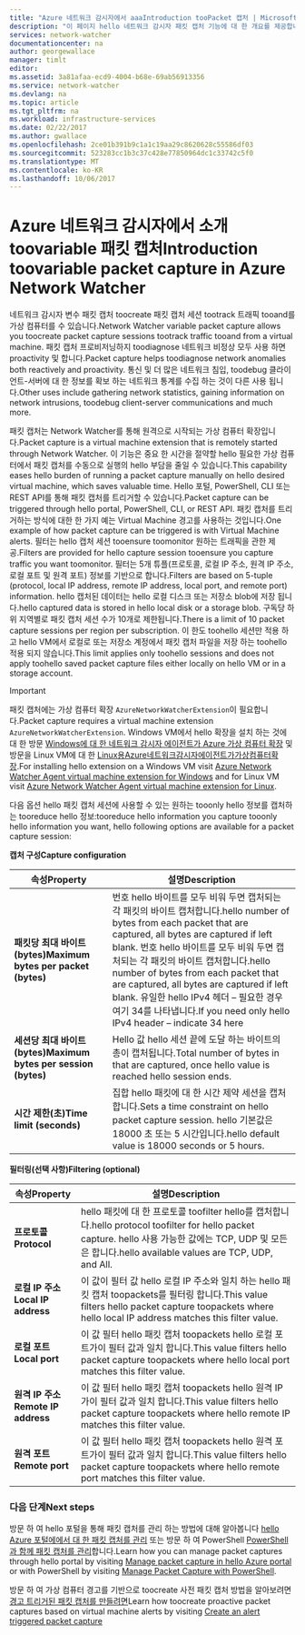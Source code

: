 ```yaml
---
title: "Azure 네트워크 감시자에서 aaaIntroduction tooPacket 캡처 | Microsoft Docs"
description: "이 페이지 hello 네트워크 감시자 패킷 캡처 기능에 대 한 개요를 제공합니다."
services: network-watcher
documentationcenter: na
author: georgewallace
manager: timlt
editor: 
ms.assetid: 3a81afaa-ecd9-4004-b68e-69ab56913356
ms.service: network-watcher
ms.devlang: na
ms.topic: article
ms.tgt_pltfrm: na
ms.workload: infrastructure-services
ms.date: 02/22/2017
ms.author: gwallace
ms.openlocfilehash: 2ce01b391b9c1a1c19aa29c8620628c55586df03
ms.sourcegitcommit: 523283cc1b3c37c428e77850964dc1c33742c5f0
ms.translationtype: MT
ms.contentlocale: ko-KR
ms.lasthandoff: 10/06/2017
---
```

# <a name="introduction-toovariable-packet-capture-in-azure-network-watcher"></a><span data-ttu-id="7df1c-103">Azure 네트워크 감시자에서 소개 toovariable 패킷 캡처</span><span class="sxs-lookup"><span data-stu-id="7df1c-103">Introduction toovariable packet capture in Azure Network Watcher</span></span>

<span data-ttu-id="7df1c-104">네트워크 감시자 변수 패킷 캡처 toocreate 패킷 캡처 세션 tootrack 트래픽 tooand를 가상 컴퓨터를 수 있습니다.</span><span class="sxs-lookup"><span data-stu-id="7df1c-104">Network Watcher variable packet capture allows you toocreate packet capture sessions tootrack traffic tooand from a virtual machine.</span></span> <span data-ttu-id="7df1c-105">패킷 캡처 프로비저닝하지 toodiagnose 네트워크 비정상 모두 사용 하면 proactivity 및 합니다.</span><span class="sxs-lookup"><span data-stu-id="7df1c-105">Packet capture helps toodiagnose network anomalies both reactively and proactivity.</span></span> <span data-ttu-id="7df1c-106">통신 및 더 많은 네트워크 침입, toodebug 클라이언트-서버에 대 한 정보를 확보 하는 네트워크 통계를 수집 하는 것이 다른 사용 됩니다.</span><span class="sxs-lookup"><span data-stu-id="7df1c-106">Other uses include gathering network statistics, gaining information on network intrusions, toodebug client-server communications and much more.</span></span>

<span data-ttu-id="7df1c-107">패킷 캡처는 Network Watcher를 통해 원격으로 시작되는 가상 컴퓨터 확장입니다.</span><span class="sxs-lookup"><span data-stu-id="7df1c-107">Packet capture is a virtual machine extension that is remotely started through Network Watcher.</span></span> <span data-ttu-id="7df1c-108">이 기능은 중요 한 시간을 절약할 hello 필요한 가상 컴퓨터에서 패킷 캡처를 수동으로 실행의 hello 부담을 줄일 수 있습니다.</span><span class="sxs-lookup"><span data-stu-id="7df1c-108">This capability eases hello burden of running a packet capture manually on hello desired virtual machine, which saves valuable time.</span></span> <span data-ttu-id="7df1c-109">Hello 포털, PowerShell, CLI 또는 REST API를 통해 패킷 캡처를 트리거할 수 있습니다.</span><span class="sxs-lookup"><span data-stu-id="7df1c-109">Packet capture can be triggered through hello portal, PowerShell, CLI, or REST API.</span></span> <span data-ttu-id="7df1c-110">패킷 캡처를 트리거하는 방식에 대한 한 가지 예는 Virtual Machine 경고를 사용하는 것입니다.</span><span class="sxs-lookup"><span data-stu-id="7df1c-110">One example of how packet capture can be triggered is with Virtual Machine alerts.</span></span> <span data-ttu-id="7df1c-111">필터는 hello 캡처 세션 tooensure toomonitor 원하는 트래픽을 관한 제공.</span><span class="sxs-lookup"><span data-stu-id="7df1c-111">Filters are provided for hello capture session tooensure you capture traffic you want toomonitor.</span></span> <span data-ttu-id="7df1c-112">필터는 5개 튜플(프로토콜, 로컬 IP 주소, 원격 IP 주소, 로컬 포트 및 원격 포트) 정보를 기반으로 합니다.</span><span class="sxs-lookup"><span data-stu-id="7df1c-112">Filters are based on 5-tuple (protocol, local IP address, remote IP address, local port, and remote port) information.</span></span> <span data-ttu-id="7df1c-113">hello 캡처된 데이터는 hello 로컬 디스크 또는 저장소 blob에 저장 됩니다.</span><span class="sxs-lookup"><span data-stu-id="7df1c-113">hello captured data is stored in hello local disk or a storage blob.</span></span> <span data-ttu-id="7df1c-114">구독당 하위 지역별로 패킷 캡처 세션 수가 10개로 제한됩니다.</span><span class="sxs-lookup"><span data-stu-id="7df1c-114">There is a limit of 10 packet capture sessions per region per subscription.</span></span> <span data-ttu-id="7df1c-115">이 한도 toohello 세션만 적용 하 고 hello VM에서 로컬로 또는 저장소 계정에서 패킷 캡처 파일을 저장 하는 toohello 적용 되지 않습니다.</span><span class="sxs-lookup"><span data-stu-id="7df1c-115">This limit applies only toohello sessions and does not apply toohello saved packet capture files either locally on hello VM or in a storage account.</span></span>

> [!IMPORTANT]
> <span data-ttu-id="7df1c-116">패킷 캡처에는 가상 컴퓨터 확장 `AzureNetworkWatcherExtension`이 필요합니다.</span><span class="sxs-lookup"><span data-stu-id="7df1c-116">Packet capture requires a virtual machine extension `AzureNetworkWatcherExtension`.</span></span> <span data-ttu-id="7df1c-117">Windows VM에서 hello 확장을 설치 하는 것에 대 한 방문 [Windows에 대 한 네트워크 감시자 에이전트가 Azure 가상 컴퓨터 확장](../virtual-machines/windows/extensions-nwa.md) 및 방문을 Linux VM에 대 한 [Linux용Azure네트워크감시자에이전트가가상컴퓨터확장](../virtual-machines/linux/extensions-nwa.md).</span><span class="sxs-lookup"><span data-stu-id="7df1c-117">For installing hello extension on a Windows VM visit [Azure Network Watcher Agent virtual machine extension for Windows](../virtual-machines/windows/extensions-nwa.md) and for Linux VM visit [Azure Network Watcher Agent virtual machine extension for Linux](../virtual-machines/linux/extensions-nwa.md).</span></span>

<span data-ttu-id="7df1c-118">다음 옵션 hello 패킷 캡처 세션에 사용할 수 있는 원하는 tooonly hello 정보를 캡처하는 tooreduce hello 정보:</span><span class="sxs-lookup"><span data-stu-id="7df1c-118">tooreduce hello information you capture tooonly hello information you want, hello following options are available for a packet capture session:</span></span>

<span data-ttu-id="7df1c-119">**캡처 구성**</span><span class="sxs-lookup"><span data-stu-id="7df1c-119">**Capture configuration**</span></span>

|<span data-ttu-id="7df1c-120">속성</span><span class="sxs-lookup"><span data-stu-id="7df1c-120">Property</span></span>|<span data-ttu-id="7df1c-121">설명</span><span class="sxs-lookup"><span data-stu-id="7df1c-121">Description</span></span>|
|---|---|
|<span data-ttu-id="7df1c-122">**패킷당 최대 바이트(bytes)**</span><span class="sxs-lookup"><span data-stu-id="7df1c-122">**Maximum bytes per packet (bytes)**</span></span> | <span data-ttu-id="7df1c-123">번호 hello 바이트를 모두 비워 두면 캡처되는 각 패킷의 바이트 캡처합니다.</span><span class="sxs-lookup"><span data-stu-id="7df1c-123">hello number of bytes from each packet that are captured, all bytes are captured if left blank.</span></span> <span data-ttu-id="7df1c-124">번호 hello 바이트를 모두 비워 두면 캡처되는 각 패킷의 바이트 캡처합니다.</span><span class="sxs-lookup"><span data-stu-id="7df1c-124">hello number of bytes from each packet that are captured, all bytes are captured if left blank.</span></span> <span data-ttu-id="7df1c-125">유일한 hello IPv4 헤더 – 필요한 경우 여기 34를 나타냅니다.</span><span class="sxs-lookup"><span data-stu-id="7df1c-125">If you need only hello IPv4 header – indicate 34 here</span></span> |
|<span data-ttu-id="7df1c-126">**세션당 최대 바이트(bytes)**</span><span class="sxs-lookup"><span data-stu-id="7df1c-126">**Maximum bytes per session (bytes)**</span></span> | <span data-ttu-id="7df1c-127">Hello 값 hello 세션 끝에 도달 하는 바이트의 총이 캡처됩니다.</span><span class="sxs-lookup"><span data-stu-id="7df1c-127">Total number of bytes in that are captured, once hello value is reached hello session ends.</span></span>|
|<span data-ttu-id="7df1c-128">**시간 제한(초)**</span><span class="sxs-lookup"><span data-stu-id="7df1c-128">**Time limit (seconds)**</span></span> | <span data-ttu-id="7df1c-129">집합 hello 패킷에 대 한 시간 제약 세션을 캡처합니다.</span><span class="sxs-lookup"><span data-stu-id="7df1c-129">Sets a time constraint on hello packet capture session.</span></span> <span data-ttu-id="7df1c-130">hello 기본값은 18000 초 또는 5 시간입니다.</span><span class="sxs-lookup"><span data-stu-id="7df1c-130">hello default value is 18000 seconds or 5 hours.</span></span>|

<span data-ttu-id="7df1c-131">**필터링(선택 사항)**</span><span class="sxs-lookup"><span data-stu-id="7df1c-131">**Filtering (optional)**</span></span>

|<span data-ttu-id="7df1c-132">속성</span><span class="sxs-lookup"><span data-stu-id="7df1c-132">Property</span></span>|<span data-ttu-id="7df1c-133">설명</span><span class="sxs-lookup"><span data-stu-id="7df1c-133">Description</span></span>|
|---|---|
|<span data-ttu-id="7df1c-134">**프로토콜**</span><span class="sxs-lookup"><span data-stu-id="7df1c-134">**Protocol**</span></span> | <span data-ttu-id="7df1c-135">hello 패킷에 대 한 프로토콜 toofilter hello를 캡처합니다.</span><span class="sxs-lookup"><span data-stu-id="7df1c-135">hello protocol toofilter for hello packet capture.</span></span> <span data-ttu-id="7df1c-136">hello 사용 가능한 값에는 TCP, UDP 및 모든은 합니다.</span><span class="sxs-lookup"><span data-stu-id="7df1c-136">hello available values are TCP, UDP, and All.</span></span>|
|<span data-ttu-id="7df1c-137">**로컬 IP 주소**</span><span class="sxs-lookup"><span data-stu-id="7df1c-137">**Local IP address**</span></span> | <span data-ttu-id="7df1c-138">이 값이 필터 값 hello 로컬 IP 주소와 일치 하는 hello 패킷 캡처 toopackets를 필터링 합니다.</span><span class="sxs-lookup"><span data-stu-id="7df1c-138">This value filters hello packet capture toopackets where hello local IP address matches this filter value.</span></span>|
|<span data-ttu-id="7df1c-139">**로컬 포트**</span><span class="sxs-lookup"><span data-stu-id="7df1c-139">**Local port**</span></span> | <span data-ttu-id="7df1c-140">이 값 필터 hello 패킷 캡처 toopackets hello 로컬 포트가이 필터 값과 일치 합니다.</span><span class="sxs-lookup"><span data-stu-id="7df1c-140">This value filters hello packet capture toopackets where hello local port matches this filter value.</span></span>|
|<span data-ttu-id="7df1c-141">**원격 IP 주소**</span><span class="sxs-lookup"><span data-stu-id="7df1c-141">**Remote IP address**</span></span> | <span data-ttu-id="7df1c-142">이 값 필터 hello 패킷 캡처 toopackets hello 원격 IP가이 필터 값과 일치 합니다.</span><span class="sxs-lookup"><span data-stu-id="7df1c-142">This value filters hello packet capture toopackets where hello remote IP matches this filter value.</span></span>|
|<span data-ttu-id="7df1c-143">**원격 포트**</span><span class="sxs-lookup"><span data-stu-id="7df1c-143">**Remote port**</span></span> | <span data-ttu-id="7df1c-144">이 값 필터 hello 패킷 캡처 toopackets hello 원격 포트가이 필터 값과 일치 합니다.</span><span class="sxs-lookup"><span data-stu-id="7df1c-144">This value filters hello packet capture toopackets where hello remote port matches this filter value.</span></span>|

### <a name="next-steps"></a><span data-ttu-id="7df1c-145">다음 단계</span><span class="sxs-lookup"><span data-stu-id="7df1c-145">Next steps</span></span>

<span data-ttu-id="7df1c-146">방문 하 여 hello 포털을 통해 패킷 캡처를 관리 하는 방법에 대해 알아봅니다 [hello Azure 포털에에서 대 한 패킷 캡처를 관리](network-watcher-packet-capture-manage-portal.md) 또는 방문 하 여 PowerShell [PowerShell과 함께 패킷 캡처를 관리](network-watcher-packet-capture-manage-powershell.md)합니다.</span><span class="sxs-lookup"><span data-stu-id="7df1c-146">Learn how you can manage packet captures through hello portal by visiting [Manage packet capture in hello Azure portal](network-watcher-packet-capture-manage-portal.md) or with PowerShell by visiting [Manage Packet Capture with PowerShell](network-watcher-packet-capture-manage-powershell.md).</span></span>

<span data-ttu-id="7df1c-147">방문 하 여 가상 컴퓨터 경고를 기반으로 toocreate 사전 패킷 캡처 방법을 알아보려면 [경고 트리거된 패킷 캡처를 만들려면](network-watcher-alert-triggered-packet-capture.md)</span><span class="sxs-lookup"><span data-stu-id="7df1c-147">Learn how toocreate proactive packet captures based on virtual machine alerts by visiting [Create an alert triggered packet capture](network-watcher-alert-triggered-packet-capture.md)</span></span>

<!--Image references-->
[1]: ./media/network-watcher-packet-capture-overview/figure1.png













